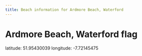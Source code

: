 ```yaml
---
title: Beach information for Ardmore Beach, Waterford
---
```

# Ardmore Beach, Waterford <span class="material-icons blue-flag">flag</span>

<div class="location-info">latitude: 51.95430039 longitude: -7.72145475</div>
<div></div>